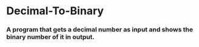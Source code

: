 # Decimal-To-Binary
### A program that gets a decimal number as input and shows the binary number of it in output. 
